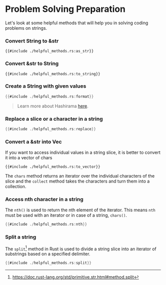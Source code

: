 # Problem Solving Preparation

Let's look at some helpful methods that will help you in solving coding problems on strings.

### Convert String to &str
```rust,ignore
{{#include ./helpful_methods.rs:as_str}}
```

### Convert &str to String
```rust,ignore
{{#include ./helpful_methods.rs:to_string}}
```

### Create a String with given values
```rust
{{#include ./helpful_methods.rs:format}}
```

> Learn more about Hashirama [here](https://naruto.fandom.com/wiki/Hashirama_Senju).

### Replace a slice or a character in a string
```rust
{{#include ./helpful_methods.rs:replace}}
```
### Convert a &str into Vec<char>
If you want to access individual values in a string slice, it is better to convert it into a vector of chars
```rust,ignore
{{#include ./helpful_methods.rs:to_vector}}
```
The `chars` method returns an iterator over the individual characters of the slice and the `collect` method takes the characters and turn them into a collection.

### Access nth character in a string
The `nth()` is used to return the nth element of the iterator. This means `nth` must be used with an iterator or in case of a string, `chars()`.

```rust
{{#include ./helpful_methods.rs:nth}}
```

### Split a string
The `split`[^2] method in Rust is used to divide a string slice into an iterator of substrings based on a specified delimiter.

```rust
{{#include ./helpful_methods.rs:split}}
```

[^2]: https://doc.rust-lang.org/std/primitive.str.html#method.split
